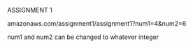ASSIGNMENT 1

amazonaws.com/assignment1/assignment1?num1=4&num2=6

num1 and num2 can be changed to whatever integer
